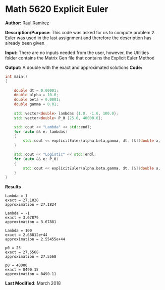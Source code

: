 # Math 5620 Explicit Euler

**Author:** Raul Ramirez

**Description/Purpose:** 
This code was asked for us to compute problem 2. Euler was used in the last assignment and therefore the description has already been given.

**Input:** 
There are no inputs needed from the user, however, the Utilities folder contains the Matrix Gen file that contains the Explicit Euler Method

**Output:** 
A double with the exact and approximated solutions
**Code:**
```cpp
int main()
{
	
    double dt = 0.00001;
	double alpha = 10.0;
	double beta = 0.0001;
	double gamma = 0.01;
	
	std::vector<double> lambdas {1.0, -1.0, 100.0};
	std::vector<double> P_0 {25.0, 40000.0};

	std::cout << "Lambda" << std::endl;
	for (auto && e: lambdas)
	{
		std::cout << explicitEuler(alpha,beta,gamma, dt, [&](double a, double b) { (void)b; return lambda * a;}) << std::endl;
	}

	std::cout << "Logistic" << std::endl;
	for (auto && e: P_0)
	{
		std::cout << explicitEuler(alpha,beta,gamma, dt, [&](double a, double b) { (void)b; return gamma * a-beta * a * a;}) << std::endl;
	}
}
```

**Results**
```
Lambda = 1
exact = 27.1828
approximation = 27.1824

Lambda = -1
exact = 3.67879
approximation = 3.67881

Lambda = 100
exact = 2.68812e+44
approximation = 2.55455e+44

p0 = 25
exact = 27.5568
approximation = 27.5568

p0 = 40000
exact = 8490.15
approximation = 8490.11
```

**Last Modified:** March 2018
